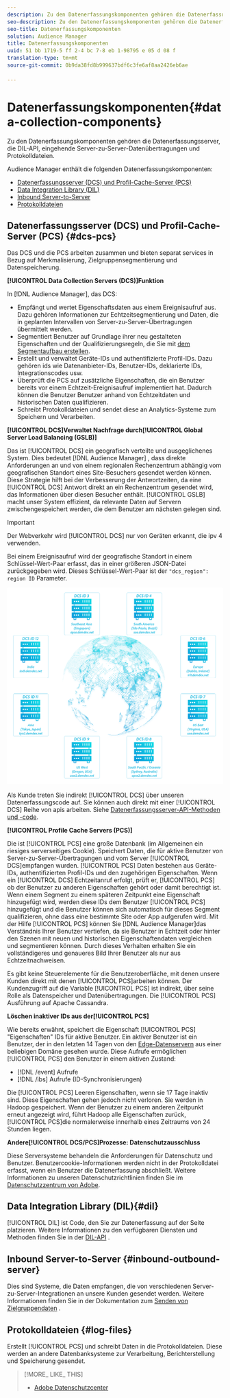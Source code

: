 ```yaml
---
description: Zu den Datenerfassungskomponenten gehören die Datenerfassungsserver, die DIL-API, eingehende Server-zu-Server-Datenübertragungen und Protokolldateien.
seo-description: Zu den Datenerfassungskomponenten gehören die Datenerfassungsserver, die DIL-API, eingehende Server-zu-Server-Datenübertragungen und Protokolldateien.
seo-title: Datenerfassungskomponenten
solution: Audience Manager
title: Datenerfassungskomponenten
uuid: 51 bb 1719-5 ff 2-4 bc 7-8 eb 1-98795 e 05 d 08 f
translation-type: tm+mt
source-git-commit: 0b9da38fd8b999637bdf6c3fe6af8aa2426eb6ae

---
```



# Datenerfassungskomponenten{#data-collection-components}

Zu den Datenerfassungskomponenten gehören die Datenerfassungsserver, die DIL-API, eingehende Server-zu-Server-Datenübertragungen und Protokolldateien.

<!-- 

c_compcollect.xml

 -->

Audience Manager enthält die folgenden Datenerfassungskomponenten:

* [Datenerfassungsserver (DCS) und Profil-Cache-Server (PCS)](../../reference/system-components/components-data-collection.md#dcs-pcs)
* [Data Integration Library (DIL)](../../reference/system-components/components-data-collection.md#dil)
* [Inbound Server-to-Server](../../reference/system-components/components-data-collection.md#inbound-outbound-server)
* [Protokolldateien](../../reference/system-components/components-data-collection.md#log-files)

## Datenerfassungsserver (DCS) und Profil-Cache-Server (PCS) {#dcs-pcs}

Das DCS und die PCS arbeiten zusammen und bieten separat services in Bezug auf Merkmalisierung, Zielgruppensegmentierung und Datenspeicherung.

**[!UICONTROL Data Collection Servers (DCS)]Funktion**

In [!DNL Audience Manager], das DCS:

* Empfängt und wertet Eigenschaftsdaten aus einem Ereignisaufruf aus. Dazu gehören Informationen zur Echtzeitsegmentierung und Daten, die in geplanten Intervallen von Server-zu-Server-Übertragungen übermittelt werden.
* Segmentiert Benutzer auf Grundlage ihrer neu gestalteten Eigenschaften und der Qualifizierungsregeln, die Sie mit [dem Segmentaufbau erstellen](../../features/segments/segment-builder.md#topic_E166819D26B94A868376BA54E10E4B74).
* Erstellt und verwaltet Geräte-IDs und authentifizierte Profil-IDs. Dazu gehören ids wie Datenanbieter-IDs, Benutzer-IDs, deklarierte IDs, Integrationscodes usw.
* Überprüft die PCS auf zusätzliche Eigenschaften, die ein Benutzer bereits vor einem Echtzeit-Ereignisaufruf implementiert hat. Dadurch können die Benutzer Benutzer anhand von Echtzeitdaten und historischen Daten qualifizieren.
* Schreibt Protokolldateien und sendet diese an Analytics-Systeme zum Speichern und Verarbeiten.

**[!UICONTROL DCS]Verwaltet Nachfrage durch[!UICONTROL Global Server Load Balancing (GSLB)]**

Das ist [!UICONTROL DCS] ein geografisch verteilte und ausgeglichenes System. Dies bedeutet [!DNL Audience Manager] , dass direkte Anforderungen an und von einem regionalen Rechenzentrum abhängig vom geografischen Standort eines Site-Besuchers gesendet werden können. Diese Strategie hilft bei der Verbesserung der Antwortzeiten, da eine [!UICONTROL DCS] Antwort direkt an ein Rechenzentrum gesendet wird, das Informationen über diesen Besucher enthält. [!UICONTROL GSLB] macht unser System effizient, da relevante Daten auf Servern zwischengespeichert werden, die dem Benutzer am nächsten gelegen sind.

>[!IMPORTANT]
>
>Der Webverkehr wird [!UICONTROL DCS] nur von Geräten erkannt, die ipv 4 verwenden.

Bei einem Ereignisaufruf wird der geografische Standort in einem Schlüssel-Wert-Paar erfasst, das in einer größeren JSON-Datei zurückgegeben wird. Dieses Schlüssel-Wert-Paar ist der `"dcs_region": region ID` Parameter.

![](assets/dcs-map.png)

Als Kunde treten Sie indirekt [!UICONTROL DCS] über unseren Datenerfassungscode auf. Sie können auch direkt mit einer [!UICONTROL DCS] Reihe von apis arbeiten. Siehe [Datenerfassungsserver-API-Methoden und -code](../../api/dcs-intro/dcs-event-calls/dcs-event-calls.md).

**[!UICONTROL Profile Cache Servers (PCS)]**

Die ist [!UICONTROL PCS] eine große Datenbank (im Allgemeinen ein riesiges serverseitiges Cookie). Speichert Daten, die für aktive Benutzer von Server-zu-Server-Übertragungen und vom Server [!UICONTROL DCS]empfangen wurden. [!UICONTROL PCS] Daten bestehen aus Geräte-IDs, authentifizierten Profil-IDs und den zugehörigen Eigenschaften. Wenn ein [!UICONTROL DCS] Echtzeitanruf erfolgt, prüft er, [!UICONTROL PCS] ob der Benutzer zu anderen Eigenschaften gehört oder damit berechtigt ist. Wenn einem Segment zu einem späteren Zeitpunkt eine Eigenschaft hinzugefügt wird, werden diese IDs dem Benutzer [!UICONTROL PCS] hinzugefügt und die Benutzer können sich automatisch für dieses Segment qualifizieren, ohne dass eine bestimmte Site oder App aufgerufen wird. Mit der Hilfe [!UICONTROL PCS] können Sie [!DNL Audience Manager]das Verständnis Ihrer Benutzer vertiefen, da sie Benutzer in Echtzeit oder hinter den Szenen mit neuen und historischen Eigenschaftendaten vergleichen und segmentieren können. Durch dieses Verhalten erhalten Sie ein vollständigeres und genaueres Bild Ihrer Benutzer als nur aus Echtzeitnachweisen.

Es gibt keine Steuerelemente für die Benutzeroberfläche, mit denen unsere Kunden direkt mit denen [!UICONTROL PCS]arbeiten können. Der Kundenzugriff auf die Variable [!UICONTROL PCS] ist indirekt, über seine Rolle als Datenspeicher und Datenübertragungen. Die [!UICONTROL PCS] Ausführung auf Apache Cassandra.

**Löschen inaktiver IDs aus der[!UICONTROL PCS]**

Wie bereits erwähnt, speichert die Eigenschaft [!UICONTROL PCS] &quot;Eigenschaften&quot; IDs für aktive Benutzer. Ein aktiver Benutzer ist ein Benutzer, der in den letzten 14 Tagen von den [Edge-Datenservern](../../reference/system-components/components-edge.md) aus einer beliebigen Domäne gesehen wurde. Diese Aufrufe ermöglichen [!UICONTROL PCS] den Benutzer in einem aktiven Zustand:

* [!DNL /event] Aufrufe
* [!DNL /ibs] Aufrufe (ID-Synchronisierungen)

<!-- 

Removed /dpm calls from the bulleted list. /dpm calls have been deprecated.

 -->

Die [!UICONTROL PCS] Leeren Eigenschaften, wenn sie 17 Tage inaktiv sind. Diese Eigenschaften gehen jedoch nicht verloren. Sie werden in Hadoop gespeichert. Wenn der Benutzer zu einem anderen Zeitpunkt erneut angezeigt wird, führt Hadoop alle Eigenschaften zurück, [!UICONTROL PCS]die normalerweise innerhalb eines Zeitraums von 24 Stunden liegen.

**Andere[!UICONTROL DCS/PCS]Prozesse: Datenschutzausschluss**

Diese Serversysteme behandeln die Anforderungen für Datenschutz und Benutzer. Benutzercookie-Informationen werden nicht in der Protokolldatei erfasst, wenn ein Benutzer die Datenerfassung abschließt. Weitere Informationen zu unseren Datenschutzrichtlinien finden Sie im [Datenschutzzentrum von Adobe](https://www.adobe.com/privacy/advertising-services.html).

## Data Integration Library (DIL){#dil} 

[!UICONTROL DIL] ist Code, den Sie zur Datenerfassung auf der Seite platzieren. Weitere Informationen zu den verfügbaren Diensten und Methoden finden Sie in der [DIL-API](../../dil/dil-overview.md) .

## Inbound Server-to-Server {#inbound-outbound-server}

Dies sind Systeme, die Daten empfangen, die von verschiedenen Server-zu-Server-Integrationen an unsere Kunden gesendet werden. Weitere Informationen finden Sie in der Dokumentation zum [Senden von Zielgruppendaten](/help/using/integration/sending-audience-data/real-time-data-integration/real-time-tech-specs.md) .

## Protokolldateien {#log-files}

Erstellt [!UICONTROL PCS] und schreibt Daten in die Protokolldateien. Diese werden an andere Datenbanksysteme zur Verarbeitung, Berichterstellung und Speicherung gesendet.

>[!MORE_ LIKE_ THIS]
>
>* [Adobe Datenschutzcenter](https://www.adobe.com/privacy.html)

